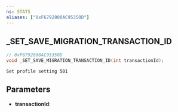 ```yaml
---
ns: STATS
aliases: ["0xF6792800AC95350D"]
---
```

## _SET_SAVE_MIGRATION_TRANSACTION_ID

```c
// 0xF6792800AC95350D
void _SET_SAVE_MIGRATION_TRANSACTION_ID(int transactionId);
```

```
Set profile setting 501  
```

## Parameters
* **transactionId**:

